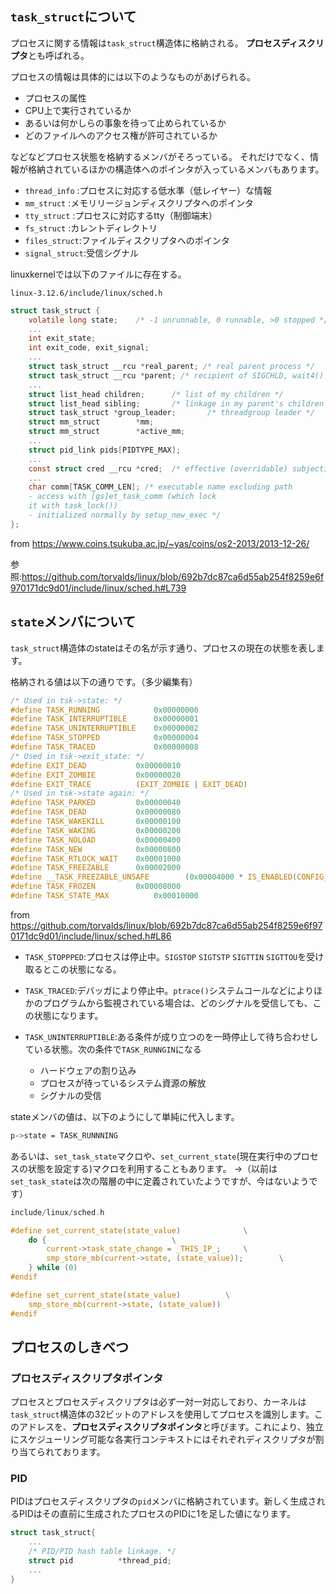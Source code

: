 ﻿



## `task_struct`について

プロセスに関する情報は`task_struct`構造体に格納される。
**プロセスディスクリプタ**とも呼ばれる。

プロセスの情報は具体的には以下のようなものがあげられる。

- プロセスの属性
- CPU上で実行されているか
- あるいは何かしらの事象を待って止められているか
- どのファイルへのアクセス権が許可されているか

などなどプロセス状態を格納するメンバがそろっている。
それだけでなく、情報が格納されているほかの構造体へのポインタが入っているメンバもあります。

- `thread_info` :プロセスに対応する低水準（低レイヤー）な情報
- `mm_struct`   :メモリリージョンディスクリプタへのポインタ
- `tty_struct`  :プロセスに対応するtty（制御端末）
- `fs_struct`   :カレントディレクトリ
- `files_struct`:ファイルディスクリプタへのポインタ
- `signal_struct`:受信シグナル


linuxkernelでは以下のファイルに存在する。

`linux-3.12.6/include/linux/sched.h`

```c
struct task_struct {
    volatile long state;    /* -1 unrunnable, 0 runnable, >0 stopped */
    ...
    int exit_state;
    int exit_code, exit_signal;
    ...
    struct task_struct __rcu *real_parent; /* real parent process */
    struct task_struct __rcu *parent; /* recipient of SIGCHLD, wait4() reports */
    ...
    struct list_head children;      /* list of my children */
    struct list_head sibling;       /* linkage in my parent's children list */
    struct task_struct *group_leader;       /* threadgroup leader */
	struct mm_struct		*mm;
	struct mm_struct		*active_mm;
    ...
    struct pid_link pids[PIDTYPE_MAX];
    ...
    const struct cred __rcu *cred;  /* effective (overridable) subjective task*/
    ...
    char comm[TASK_COMM_LEN]; /* executable name excluding path
    - access with [gs]et_task_comm (which lock
    it with task_lock())
    - initialized normally by setup_new_exec */
};
```

from https://www.coins.tsukuba.ac.jp/~yas/coins/os2-2013/2013-12-26/

参照:https://github.com/torvalds/linux/blob/692b7dc87ca6d55ab254f8259e6f970171dc9d01/include/linux/sched.h#L739




## `state`メンバについて

`task_struct`構造体のstateはその名が示す通り、プロセスの現在の状態を表します。

格納される値は以下の通りです。（多少編集有）

```c
/* Used in tsk->state: */
#define TASK_RUNNING			0x00000000
#define TASK_INTERRUPTIBLE		0x00000001
#define TASK_UNINTERRUPTIBLE	0x00000002
#define TASK_STOPPED			0x00000004
#define TASK_TRACED 			0x00000008
/* Used in tsk->exit_state: */
#define EXIT_DEAD			0x00000010
#define EXIT_ZOMBIE			0x00000020
#define EXIT_TRACE			(EXIT_ZOMBIE | EXIT_DEAD)
/* Used in tsk->state again: */
#define TASK_PARKED			0x00000040
#define TASK_DEAD			0x00000080
#define TASK_WAKEKILL		0x00000100
#define TASK_WAKING			0x00000200
#define TASK_NOLOAD			0x00000400
#define TASK_NEW			0x00000800
#define TASK_RTLOCK_WAIT	0x00001000
#define TASK_FREEZABLE		0x00002000
#define __TASK_FREEZABLE_UNSAFE	       (0x00004000 * IS_ENABLED(CONFIG_LOCKDEP))
#define TASK_FROZEN			0x00008000
#define TASK_STATE_MAX			0x00010000
```

from https://github.com/torvalds/linux/blob/692b7dc87ca6d55ab254f8259e6f970171dc9d01/include/linux/sched.h#L86


- `TASK_STOPPPED`:プロセスは停止中。`SIGSTOP` `SIGTSTP` `SIGTTIN` `SIGTTOU`を受け取るとこの状態になる。

- `TASK_TRACED`:デバッガにより停止中。`ptrace()`システムコールなどによりほかのプログラムから監視されている場合は、どのシグナルを受信しても、この状態になります。
- `TASK_UNINTERRUPTIBLE`:ある条件が成り立つのを一時停止して待ち合わせしている状態。次の条件で`TASK_RUNNGIN`になる
    - ハードウェアの割り込み
    - プロセスが待っているシステム資源の解放
    - シグナルの受信


stateメンバの値は、以下のようにして単純に代入します。

```sh
p->state = TASK_RUNNNING
```

あるいは、`set_task_state`マクロや、`set_current_state`(現在実行中のプロセスの状態を設定する)マクロを利用することもあります。
→（以前は`set_task_state`は次の階層の中に定義されていたようですが、今はないようです）

```c
include/linux/sched.h
```

```c
#define set_current_state(state_value)				\
	do {							\
		current->task_state_change = _THIS_IP_;		\
		smp_store_mb(current->state, (state_value));		\
	} while (0)
#endif

#define set_current_state(state_value)			\
	smp_store_mb(current->state, (state_value))
#endif
```


## プロセスのしきべつ

### プロセスディスクリプタポインタ

プロセスとプロセスディスクリプタは必ず一対一対応しており、カーネルは`task_struct`構造体の32ビットのアドレスを使用してプロセスを識別します。このアドレスを、**プロセスディスクリプタポインタ**と呼びます。これにより、独立にスケジューリング可能な各実行コンテキストにはそれぞれディスクリプタが割り当てられております。

### PID

PIDはプロセスディスクリプタの`pid`メンバに格納されています。新しく生成されるPIDはその直前に生成されたプロセスのPIDに1を足した値になります。

```c
struct task_struct{
    ...
	/* PID/PID hash table linkage. */
	struct pid			*thread_pid;
    ...
}
```

















